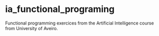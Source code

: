 # ia_functional_programing
Functional programming exercices from the Artificial Intelligence course from University of Aveiro.
